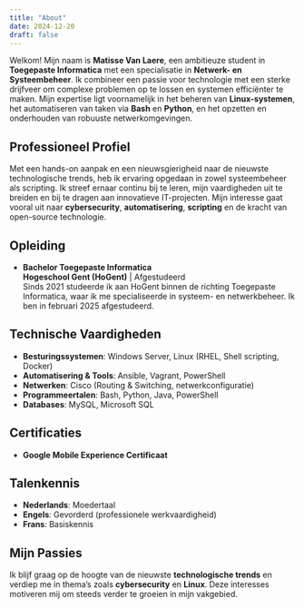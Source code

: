 ```yaml
---
title: "About"
date: 2024-12-20
draft: false
---
```


<!-- # Over Mij -->

Welkom! Mijn naam is **Matisse Van Laere**, een ambitieuze student in **Toegepaste Informatica** met een specialisatie in **Netwerk- en Systeembeheer**. Ik combineer een passie voor technologie met een sterke drijfveer om complexe problemen op te lossen en systemen efficiënter te maken. Mijn expertise ligt voornamelijk in het beheren van **Linux-systemen**, het automatiseren van taken via **Bash** en **Python**, en het opzetten en onderhouden van robuuste netwerkomgevingen.

## Professioneel Profiel

Met een hands-on aanpak en een nieuwsgierigheid naar de nieuwste technologische trends, heb ik ervaring opgedaan in zowel systeembeheer als scripting. Ik streef ernaar continu bij te leren, mijn vaardigheden uit te breiden en bij te dragen aan innovatieve IT-projecten. Mijn interesse gaat vooral uit naar **cybersecurity**, **automatisering**, **scripting** en de kracht van open-source technologie.

## Opleiding

- **Bachelor Toegepaste Informatica**  
  **Hogeschool Gent (HoGent)** | Afgestudeerd  
  Sinds 2021 studeerde ik aan HoGent binnen de richting Toegepaste Informatica, waar ik me specialiseerde in systeem- en netwerkbeheer. Ik ben in februari 2025 afgestudeerd.

## Technische Vaardigheden

- **Besturingssystemen**: Windows Server, Linux (RHEL, Shell scripting, Docker)
- **Automatisering & Tools**: Ansible, Vagrant, PowerShell
- **Netwerken**: Cisco (Routing & Switching, netwerkconfiguratie)
- **Programmeertalen**: Bash, Python, Java, PowerShell
- **Databases**: MySQL, Microsoft SQL

## Certificaties

- **Google Mobile Experience Certificaat**

## Talenkennis

- **Nederlands**: Moedertaal
- **Engels**: Gevorderd (professionele werkvaardigheid)
- **Frans**: Basiskennis

## Mijn Passies

Ik blijf graag op de hoogte van de nieuwste **technologische trends** en verdiep me in thema’s zoals **cybersecurity** en **Linux**. Deze interesses motiveren mij om steeds verder te groeien in mijn vakgebied.
